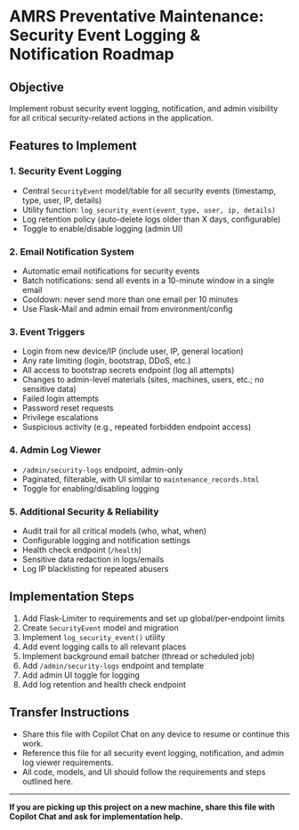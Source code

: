 # AMRS Preventative Maintenance: Security Event Logging & Notification Roadmap

## Objective
Implement robust security event logging, notification, and admin visibility for all critical security-related actions in the application.

## Features to Implement

### 1. Security Event Logging
- Central `SecurityEvent` model/table for all security events (timestamp, type, user, IP, details)
- Utility function: `log_security_event(event_type, user, ip, details)`
- Log retention policy (auto-delete logs older than X days, configurable)
- Toggle to enable/disable logging (admin UI)

### 2. Email Notification System
- Automatic email notifications for security events
- Batch notifications: send all events in a 10-minute window in a single email
- Cooldown: never send more than one email per 10 minutes
- Use Flask-Mail and admin email from environment/config

### 3. Event Triggers
- Login from new device/IP (include user, IP, general location)
- Any rate limiting (login, bootstrap, DDoS, etc.)
- All access to bootstrap secrets endpoint (log all attempts)
- Changes to admin-level materials (sites, machines, users, etc.; no sensitive data)
- Failed login attempts
- Password reset requests
- Privilege escalations
- Suspicious activity (e.g., repeated forbidden endpoint access)

### 4. Admin Log Viewer
- `/admin/security-logs` endpoint, admin-only
- Paginated, filterable, with UI similar to `maintenance_records.html`
- Toggle for enabling/disabling logging

### 5. Additional Security & Reliability
- Audit trail for all critical models (who, what, when)
- Configurable logging and notification settings
- Health check endpoint (`/health`)
- Sensitive data redaction in logs/emails
- Log IP blacklisting for repeated abusers

## Implementation Steps
1. Add Flask-Limiter to requirements and set up global/per-endpoint limits
2. Create `SecurityEvent` model and migration
3. Implement `log_security_event()` utility
4. Add event logging calls to all relevant places
5. Implement background email batcher (thread or scheduled job)
6. Add `/admin/security-logs` endpoint and template
7. Add admin UI toggle for logging
8. Add log retention and health check endpoint

## Transfer Instructions
- Share this file with Copilot Chat on any device to resume or continue this work.
- Reference this file for all security event logging, notification, and admin log viewer requirements.
- All code, models, and UI should follow the requirements and steps outlined here.

---

**If you are picking up this project on a new machine, share this file with Copilot Chat and ask for implementation help.**
